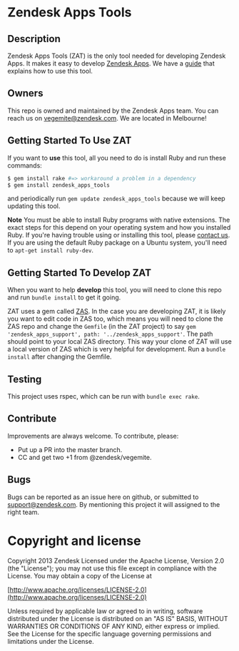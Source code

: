 # Zendesk Apps Tools

## Description
Zendesk Apps Tools (ZAT) is the only tool needed for developing Zendesk Apps. It makes it easy to develop [Zendesk Apps](http://developer.zendesk.com/documentation/apps/). We have a [guide](http://developer.zendesk.com/documentation/apps/reference/tools.html) that explains how to use this tool.

## Owners
This repo is owned and maintained by the Zendesk Apps team. You can reach us on vegemite@zendesk.com. We are located in Melbourne!

## Getting Started To **Use** ZAT
If you want to **use** this tool, all you need to do is install Ruby and run these commands:
```sh
$ gem install rake #=> workaround a problem in a dependency
$ gem install zendesk_apps_tools
```

and periodically run `gem update zendesk_apps_tools` because we will keep updating this tool.

**Note** You must be able to install Ruby programs with native extensions. The exact steps for this depend on your operating system and how you installed Ruby. If you're having trouble using or installing this tool, please [contact us](https://support.zendesk.com/). If you are using the default Ruby package on a Ubuntu system, you'll need to `apt-get install ruby-dev`.

## Getting Started To **Develop** ZAT
When you want to help **develop** this tool, you will need to clone this repo and run `bundle install` to get it going.

ZAT uses a gem called [ZAS](https://github.com/zendesk/zendesk_apps_support/). In the case you are developing ZAT, it is likely you want to edit code in ZAS too, which means you will need to clone the ZAS repo and change the `Gemfile` (in the ZAT project) to say `gem 'zendesk_apps_support', path: '../zendesk_apps_support'`. The path should point to your local ZAS directory. This way your clone of ZAT will use a local version of ZAS which is very helpful for development. Run a `bundle install` after changing the Gemfile.

## Testing
This project uses rspec, which can be run with `bundle exec rake`.

## Contribute
Improvements are always welcome. To contribute, please:

* Put up a PR into the master branch.
* CC and get two +1 from @zendesk/vegemite.

## Bugs
Bugs can be reported as an issue here on github, or submitted to support@zendesk.com. By mentioning this project it will assigned to the right team.

# Copyright and license
Copyright 2013 Zendesk
Licensed under the Apache License, Version 2.0 (the "License"); you may not use this file except in compliance with the License.
You may obtain a copy of the License at

[http://www.apache.org/licenses/LICENSE-2.0](http://www.apache.org/licenses/LICENSE-2.0)

Unless required by applicable law or agreed to in writing, software distributed under the License is distributed on an "AS IS" BASIS,
WITHOUT WARRANTIES OR CONDITIONS OF ANY KIND, either express or implied.
See the License for the specific language governing permissions and limitations under the License.
